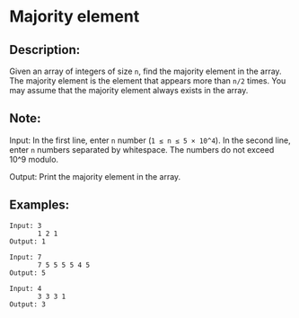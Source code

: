 # Majority element

## Description:

Given an array of integers of size `n`, find the majority element in the array. The majority element is the element that appears more than `n/2` times. You may assume that the majority element always exists in the array.

## Note:

Input: In the first line, enter `n` number (`1 ≤ n ≤ 5 × 10^4`). In the second line, enter `n` numbers separated by whitespace. The numbers do not exceed 10^9 modulo.

Output: Print the majority element in the array.

## Examples:

```
Input: 3
       1 2 1
Output: 1
```
```
Input: 7
       7 5 5 5 5 4 5
Output: 5
```
```
Input: 4
       3 3 3 1
Output: 3
```
